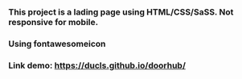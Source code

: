 ### This project is a lading page using HTML/CSS/SaSS. Not responsive for mobile.
### Using fontawesomeicon
### Link demo: https://ducls.github.io/doorhub/
